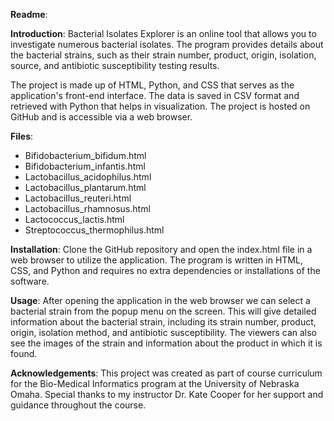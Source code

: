 **Readme**:

**Introduction**:
Bacterial Isolates Explorer is an online tool that allows you to investigate numerous bacterial isolates. The program provides details about the bacterial strains, such as their strain number, product, origin, isolation, source, and antibiotic susceptibility testing results.

The project is made up of HTML, Python, and CSS that serves as the application's front-end interface. The data is saved in CSV format and retrieved with Python that helps in visualization. The project is hosted on GitHub and is accessible via a web browser.

**Files**:
-	Bifidobacterium_bifidum.html
-	Bifidobacterium_infantis.html
-	Lactobacillus_acidophilus.html
-	Lactobacillus_plantarum.html
-	Lactobacillus_reuteri.html
-	Lactobacillus_rhamnosus.html
-	Lactococcus_lactis.html
-	Streptococcus_thermophilus.html

**Installation**:
Clone the GitHub repository and open the index.html file in a web browser to utilize the application. The program is written in HTML, CSS, and Python and requires no extra dependencies or installations of the software.

**Usage**:
After opening the application in the web browser we can select a bacterial strain from the popup menu on the screen. This will give detailed information about the bacterial strain, including its strain number, product, origin, isolation method, and antibiotic susceptibility. The viewers can also see the images of the strain and information about the product in which it is found.

**Acknowledgements**:
This project was created as part of course curriculum for the Bio-Medical Informatics program at the University of Nebraska Omaha. Special thanks to my instructor Dr. Kate Cooper for her support and guidance throughout the course.



